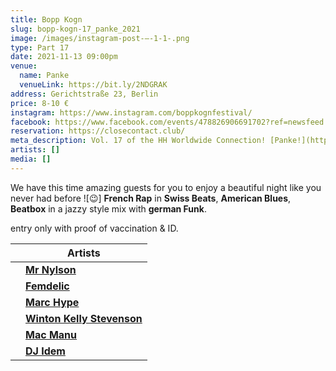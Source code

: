 ```yaml
---
title: Bopp Kogn
slug: bopp-kogn-17_panke_2021
image: /images/instagram-post-–-1-1-.png
type: Part 17
date: 2021-11-13 09:00pm
venue:
  name: Panke
  venueLink: https://bit.ly/2NDGRAK
address: Gerichtstraße 23, Berlin
price: 8-10 €
instagram: https://www.instagram.com/boppkognfestival/
facebook: https://www.facebook.com/events/478826906691702?ref=newsfeed
reservation: https://closecontact.club/
meta_description: Vol. 17 of the HH Worldwide Connection! [Panke!](https://www.pankeculture.com/)
artists: []
media: []
---
```

We have this time amazing guests for you to enjoy a beautiful night like you never had before ![😉]
**French Rap** in **Swiss Beats**, **American Blues**, **Beatbox** in a jazzy style mix with **german Funk**.

entry only with proof of vaccination & ID.

|     | **Artists**                                                              |
| --- | ------------------------------------------------------------------------ |
|     | **[Mr Nylson](https://bopp-kogn.africa/artists/mr-nylson/)**                    |
|     | **[Femdelic](https://bopp-kogn.africa/artists/femdelic/)**             |
|     | **[Marc Hype](https://bopp-kogn.africa/artists/marc-hype/)**            |
|     | **[Winton Kelly Stevenson](https://bopp-kogn.africa/artists/winton-kelly-stevenson/)**       |
|     | **[Mac Manu](https://bopp-kogn.africa/artists/mac-manu/)** |
|     | **[DJ Idem](https://bopp-kogn.africa/artists/dj-idem/)**          |